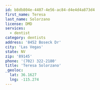 ```yaml
---
id: b8db804e-4407-4e56-ac84-d4e4d4a873d4
first_name: Teresa
last_name: Solorzano
license: DMD
services:
  - dentist
category: dentists
address: '8452 Boseck Dr'
city: 'Las Vegas'
state: NV
zip: '89145'
phone: '(702) 322-2180'
title: 'Teresa Solorzano'
_geoloc:
  lat: 36.1627
  lng: -115.274
---
```

